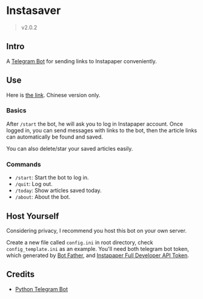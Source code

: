 # Instasaver
> v2.0.2
## Intro
A [Telegram Bot](https://core.telegram.org/bots/api) for sending links to Instapaper conveniently.

## Use
Here is [the link](https://t.me/saveinstapaper_bot).
Chinese version only.

### Basics
After `/start` the bot, he will ask you to log in Instapaper account. Once logged in, you can send messages with links to the bot, then the article links can automatically be found and saved.

You can also delete/star your saved articles easily.

### Commands
- `/start`: Start the bot to log in.
- `/quit`: Log out.
- `/today`: Show articles saved today.
- `/about`: About the bot.

## Host Yourself
Considering privacy, I recommend you host this bot on your own server.

Create a new file called `config.ini` in root directory, check `config_template.ini` as an example. You'll need both telegram bot token, which generated by [Bot Father](https://t.me/BotFather), and [Instapaper Full Developer API Token](https://www.instapaper.com/main/request_oauth_consumer_token).

## Credits
- [Python Telegram Bot](https://python-telegram-bot.readthedocs.io/en/stable/index.html)
